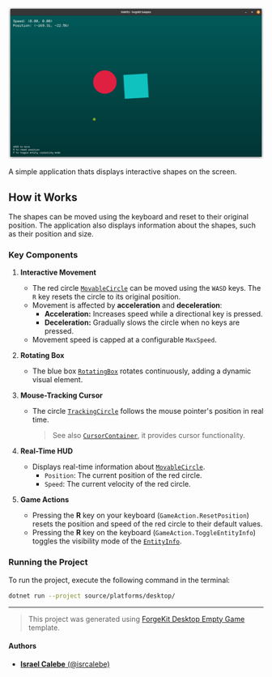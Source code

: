 <p align='center'>
    <img src='./.github/assets/screenshot.png' alt='ForgeKit - Samples'>
</p>

A simple application thats displays interactive shapes on the screen.

## How it Works

The shapes can be moved using the keyboard and reset to their original position. The application also displays information about the shapes, such as their position and size.

### Key Components

1. **Interactive Movement**
	- The red circle [`MovableCircle`](source/game/Screens/Elements/MovableCircle.cs) can be moved using the `WASD` keys. The `R` key resets the circle to its original position.
	- Movement is affected by **acceleration** and **deceleration**:
		- **Acceleration:** Increases speed while a directional key is pressed.
		- **Deceleration:** Gradually slows the circle when no keys are pressed.
	- Movement speed is capped at a configurable `MaxSpeed`.

2. **Rotating Box**
	- The blue box [`RotatingBox`](source/game/Screens/Elements/RotatingBox.cs.cs) rotates continuously, adding a dynamic visual element.

3. **Mouse-Tracking Cursor**
	- The circle [`TrackingCircle`](source/game/Screens/Elements/TrackingCircle.cs) follows the mouse pointer's position in real time.
		> See also [`CursorContainer`](https://github.com/ppy/osu-framework/blob/f3af3c9902f97a568e79cb7c8afe33405908ff21/osu.Framework/Graphics/Cursor/CursorContainer.cs), it provides cursor functionality.

4. **Real-Time HUD**
	- Displays real-time information about [`MovableCircle`](source/game/Screens/Elements/MovableCircle.cs).
		- `Position`: The current position of the red circle.
		- `Speed`: The current velocity of the red circle.

5. **Game Actions**
	- Pressing the **R** key on your keyboard (`GameAction.ResetPosition`) resets the position and speed of the red circle to their default values.
	- Pressing the **R** key on the keyboard (`GameAction.ToggleEntityInfo`) toggles the visibility mode of the [`EntityInfo`](source/game/Screens/Elements/EntityInfo.cs).


### Running the Project

To run the project, execute the following command in the terminal:

```sh
dotnet run --project source/platforms/desktop/
```

---

> This project was generated using [ForgeKit Desktop Empty Game](../../forgekit/templates/forgekit-of-desktop/) template.

#### Authors

- [**Israel Calebe** (@isrcalebe)](https://github.com/isrcalebe)
